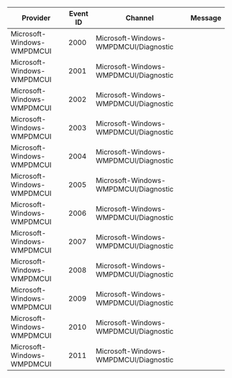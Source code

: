 Provider                    |  Event ID  |  Channel                                |  Message
----------------------------|------------|-----------------------------------------|---------
Microsoft-Windows-WMPDMCUI  |  2000      |  Microsoft-Windows-WMPDMCUI/Diagnostic  |
Microsoft-Windows-WMPDMCUI  |  2001      |  Microsoft-Windows-WMPDMCUI/Diagnostic  |
Microsoft-Windows-WMPDMCUI  |  2002      |  Microsoft-Windows-WMPDMCUI/Diagnostic  |
Microsoft-Windows-WMPDMCUI  |  2003      |  Microsoft-Windows-WMPDMCUI/Diagnostic  |
Microsoft-Windows-WMPDMCUI  |  2004      |  Microsoft-Windows-WMPDMCUI/Diagnostic  |
Microsoft-Windows-WMPDMCUI  |  2005      |  Microsoft-Windows-WMPDMCUI/Diagnostic  |
Microsoft-Windows-WMPDMCUI  |  2006      |  Microsoft-Windows-WMPDMCUI/Diagnostic  |
Microsoft-Windows-WMPDMCUI  |  2007      |  Microsoft-Windows-WMPDMCUI/Diagnostic  |
Microsoft-Windows-WMPDMCUI  |  2008      |  Microsoft-Windows-WMPDMCUI/Diagnostic  |
Microsoft-Windows-WMPDMCUI  |  2009      |  Microsoft-Windows-WMPDMCUI/Diagnostic  |
Microsoft-Windows-WMPDMCUI  |  2010      |  Microsoft-Windows-WMPDMCUI/Diagnostic  |
Microsoft-Windows-WMPDMCUI  |  2011      |  Microsoft-Windows-WMPDMCUI/Diagnostic  |